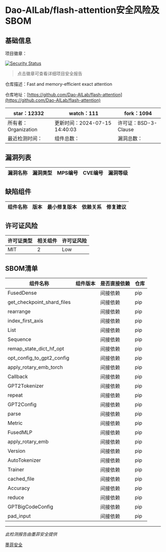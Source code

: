 # Dao-AILab/flash-attention安全风险及SBOM

## 基础信息

项目徽章：

[![Security Status](https://www.murphysec.com/platform3/v31/badge/1812919514820292608.svg)](https://www.murphysec.com/console/report/1737908191462346752/1812919514820292608)

> 点击徽章可查看详细项目安全报告

仓库描述：Fast and memory-efficient exact attention

仓库地址：[https://github.com/Dao-AILab/flash-attention](https://github.com/Dao-AILab/flash-attention)

| star：12332 | watch：111 | fork：1094 |
| ----------- | -------------- | ------------ |
| 所有者：Organization | 更新时间：2024-07-15 14:40:03 | 许可证：BSD-3-Clause |
| 最近检测时间： | 组件总数： | 漏洞总数： |




## 漏洞列表

| 漏洞名称 | 漏洞类型 | MPS编号 | CVE编号 | 漏洞等级 |
| ------- | ------ | ------- | ------ | ----- |





## 缺陷组件

| 组件名称 | 版本 | 最小修复版本 | 依赖关系 | 修复建议 |
| -------- | ---- | ------------ | -------- | -------- |





## 许可证风险

| 许可证类型 | 相关组件 | 许可证风险 |
| ---------- | -------- | ---------- |
|MIT|2|Low|




## SBOM清单

| 组件名称 | 组件版本 | 是否直接依赖 | 仓库 |
| -------- | -------- | ------------ | ---- |
|FusedDense||间接依赖|pip|
|get_checkpoint_shard_files||间接依赖|pip|
|rearrange||间接依赖|pip|
|index_first_axis||间接依赖|pip|
|List||间接依赖|pip|
|Sequence||间接依赖|pip|
|remap_state_dict_hf_opt||间接依赖|pip|
|opt_config_to_gpt2_config||间接依赖|pip|
|apply_rotary_emb_torch||间接依赖|pip|
|Callback||间接依赖|pip|
|GPT2Tokenizer||间接依赖|pip|
|repeat||间接依赖|pip|
|GPT2Config||间接依赖|pip|
|parse||间接依赖|pip|
|Metric||间接依赖|pip|
|FusedMLP||间接依赖|pip|
|apply_rotary_emb||间接依赖|pip|
|Version||间接依赖|pip|
|AutoTokenizer||间接依赖|pip|
|Trainer||间接依赖|pip|
|cached_file||间接依赖|pip|
|Accuracy||间接依赖|pip|
|reduce||间接依赖|pip|
|GPTBigCodeConfig||间接依赖|pip|
|pad_input||间接依赖|pip|


------

*此检测报告由墨菲安全提供*

[墨菲安全](www.murphysec.com)